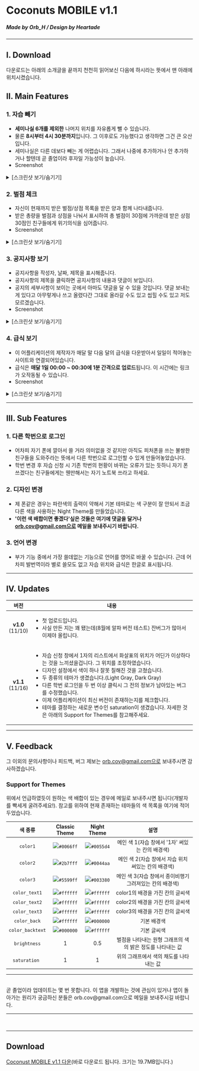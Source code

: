 # Coconuts MOBILE v1.1
##### Made by Orb_H / Design by Heartade

<hr/>

## Ⅰ. Download
다운로드는 아래의 소개글을 끝까지 천천히 읽어보신 다음에 하시라는 뜻에서 맨 아래에 위치시켰습니다.

## Ⅱ. Main Features
### 1. 자습 빼기
   - **세미나실 6개를 제외한** 나머지 위치를 자유롭게 뺄 수 있습니다.
   - 물론 **8시부터 4시 30분까지**입니다. 그 이후로도 가능했다고 생각하면 그건 큰 오산입니다.
   - 세미나실은 다른 데보다 빼는 게 어렵습니다. 그래서 나중에 추가하거나 안 추가하거나 할텐데 곧 졸업이라 후자일 가능성이 높습니다.
   - Screenshot
   
<details>
   <summary>[스크린샷 보기/숨기기]</summary>
<table>
   <thead>
      <td>Classic</td>
      <td>Night</td>
   </thead>
   <tr>
      <td><img src="./Screenshots/Classic1.png"></td>
      <td><img src="./Screenshots/Night1.png"></td>
   </tr>
</table>
</details>

### 2. 벌점 체크
   - 자신이 현재까지 받은 벌점/상점 목록을 받은 양과 함께 나타내줍니다.
   - 받은 총량을 벌점과 상점을 나눠서 표시하여 총 벌점이 30점에 가까운데 받은 상점 30점인 친구들에게 위기의식을 심어줍니다.
   - Screenshot
   
<details>
   <summary>[스크린샷 보기/숨기기]</summary>
<table border=0>
   <thead>
      <td>Classic</td>
      <td>Night</td>
   </thead>
   <tr>
      <td><img src="./Screenshots/Classic2.png"></td>
      <td><img src="./Screenshots/Night2.png"></td>
   </tr>
</table>
   </details>

### 3. 공지사항 보기
   - 공지사항을 작성자, 날짜, 제목을 표시해줍니다.
   - 공지사항의 제목을 클릭하면 공지사항의 내용과 댓글이 보입니다.
   - 공지의 세부사항이 보이는 곳에서 아마도 댓글을 달 수 있을 것입니다. 댓글 보내는 게 있다고 아무렇게나 쓰고 올렸다간 그대로 올라갈 수도 있고 씹힐 수도 있고 저도 모르겠습니다.
   - Screenshot
   
<details>
   <summary>[스크린샷 보기/숨기기]</summary>
<table border=0>
   <thead>
      <td>Classic</td>
      <td>Night</td>
   </thead>
   <tr>
      <td><img src="./Screenshots/Classic3.png"></td>
      <td><img src="./Screenshots/Night3.png"></td>
   </tr>
</table>
   </details>

### 4. 급식 보기
   - 이 어플리케이션의 제작자가 매달 말 다음 달의 급식을 다운받아서 일일이 적어놓는 사이트와 연결되어있습니다.
   - 급식은 **매달 1일 00:00 ~ 00:30에 1분 간격으로 업로드**됩니다. 이 시간에는 링크가 오작동될 수 있습니다.
   - Screenshot
   
<details>
   <summary>[스크린샷 보기/숨기기]</summary>
<table border=0>
   <thead>
      <td>Classic</td>
      <td>Night</td>
   </thead>
   <tr>
      <td><img src="./Screenshots/Classic4.png"></td>
      <td><img src="./Screenshots/Night4.png"></td>
   </tr>
</table>
   </details>
   
<hr/>

## Ⅲ. Sub Features
### 1. 다른 학번으로 로그인
   - 어차피 자기 폰에 깔아서 쓸 거라 의미없을 것 같지만 아직도 피처폰을 쓰는 불쌍한 친구들을 도와주라는 뜻에서 다른 학번으로 로그인할 수 있게 만들어놓았습니다.
   - 학번 변경 후 자습 신청 시 기존 학번의 현황이 바뀌는 오류가 있는 듯하니 자기 폰 쓰겠다는 친구들에게는 웬만해서는 자기 노트북 쓰라고 하세요.
### 2. 디자인 변경
   - 제 폰같은 경우는 파란색의 출력이 약해서 기본 테마로는 색 구분이 잘 안되서 조금 다른 색을 사용하는 Night Theme를 만들었습니다.
   - **'이런 색 배합이면 좋겠다'싶은 것들은 여기에 댓글을 달거나 orb.cov@gmail.com으로 메일을 보내주시기 바랍니다.**
### 3. 언어 변경
   - 부가 기능 중에서 가장 쓸데없는 기능으로 언어를 영어로 바꿀 수 있습니다. 근데 어차피 발번역이라 별로 쓸모도 없고 자습 위치와 급식은 한글로 표시됩니다.

<hr/>

## Ⅳ. Updates

|버전|<div align="center">내용</div>|
|:---:|:----|
|**v1.0**<br>(11/10)|<ul type="bullet"><li>첫 업로드입니다.</li><li>사실 만든 지는 꽤 됐는데(8월에 알파 버전 테스트) 잔버그가 많아서 이제야 올립니다.</li></ul>|
|**v1.1**<br>(11/16)|<ul type="bullet"><li>자습 신청 창에서 1자의 리스트에서 화살표의 위치가 어딘가 이상하다는 것을 느끼셨을겁니다. 그 위치를 조정하였습니다.</li><li>디자인 설정에서 색이 하나 잘못 칠해진 것을 고쳤습니다.</li><li>두 종류의 테마가 생겼습니다.(Light Gray, Dark Gray)</li><li>다른 학번 로그인을 두 번 이상 클릭시 그 전의 정보가 남아있는 버그를 수정했습니다.</li><li>이제 어플리케이션이 최신 버전이 존재하는지를 체크합니다.</li><li>테마를 결정하는 새로운 변수인 saturation이 생겼습니다. 자세한 것은 아래의 Support for Themes를 참고해주세요.</li></ul>|

<hr/>

## Ⅴ. Feedback
그 이외의 문의사항이나 피드백, 버그 제보는 orb.cov@gmail.com으로 보내주시면 감사하겠습니다.

### Support for Themes
위에서 언급하였듯이 원하는 색 배합이 있는 경우에 메일로 보내주시면 됩니다(개발자를 빡세게 굴려주세요!). 참고를 위하여 현재 존재하는 테마들의 색 목록을 여기에 적어두었습니다.

|색 종류|Classic Theme|Night Theme|설명|
|:---:|:---:|:---:|:---:|
|`color1`        | <img src="http://via.placeholder.com/16/0066ff/0066ff">`#0066ff`</span> | <img src="http://via.placeholder.com/16/0055d4/0055d4">`#0055d4`</span> | 메인 색 1(자습 창에서 '1자' 써있는 칸의 배경색) |
|`color2`        | <img src="http://via.placeholder.com/16/2b7fff/2b7fff">`#2b7fff`</span> | <img src="http://via.placeholder.com/16/0044aa/0044aa">`#0044aa`</span> | 메인 색 2(자습 창에서 자습 위치 써있는 칸의 배경색) |
|`color3`        | <img src="http://via.placeholder.com/16/5599ff/5599ff">`#5599ff`</span> | <img src="http://via.placeholder.com/16/003380/003380">`#003380`</span> | 메인 색 3(자습 창에서 종이비행기 그려져있는 칸의 배경색) |
|`color_text1`   | <img src="http://via.placeholder.com/16/ffffff/ffffff">`#ffffff`</span> | <img src="http://via.placeholder.com/16/ffffff/ffffff">`#ffffff`</span> | color1의 배경을 가진 칸의 글씨색 |
|`color_text2`   | <img src="http://via.placeholder.com/16/ffffff/ffffff">`#ffffff`</span> | <img src="http://via.placeholder.com/16/ffffff/ffffff">`#ffffff`</span> | color2의 배경을 가진 칸의 글씨색 |
|`color_text3`   | <img src="http://via.placeholder.com/16/ffffff/ffffff">`#ffffff`</span> | <img src="http://via.placeholder.com/16/ffffff/ffffff">`#ffffff`</span> | color3의 배경을 가진 칸의 글씨색 |
|`color_back`    | <img src="http://via.placeholder.com/16/ffffff/ffffff">`#ffffff`</span> | <img src="http://via.placeholder.com/16/000000/000000">`#000000`</span> | 기본 배경색 |
|`color_backtext`| <img src="http://via.placeholder.com/16/000000/000000">`#000000`</span> | <img src="http://via.placeholder.com/16/ffffff/ffffff">`#ffffff`</span> | 기본 글씨색 |
|`brightness`    |1|0.5| 벌점을 나타내는 원형 그래프의 색의 밝은 정도를 나타내는 값 |
|`saturation`    |1|1| 위의 그래프에서 색의 채도를 나타내는 값 |

<hr/>
<br/>
곧 졸업이라 업데이트는 몇 번 못합니다. 이 앱을 개발하는 것에 관심이 있거나 앱이 돌아가는 원리가 궁금하신 분들은 orb.cov@gmail.com으로 메일을 보내주시길 바랍니다.

<hr/>
<br/>
<hr/>

## Download
<a href="http://raw.githubusercontent.com/Orb-H/Coconuts/master/Downloads/Coconuts%20MOBILE%20v1.1.apk">Coconust MOBILE v1.1 다운</a>(바로 다운로드 됩니다. 크기는 19.7MB입니다.)
